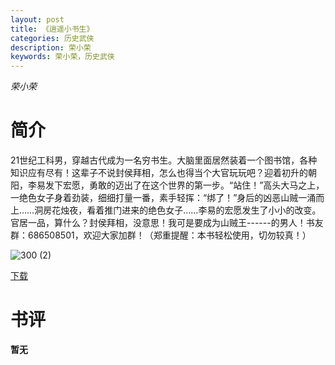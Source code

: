 ```yaml
---
layout: post
title: 《逍遥小书生》
categories: 历史武侠
description: 荣小荣
keywords: 荣小荣，历史武侠
---
```

*荣小荣*

# 简介

21世纪工科男，穿越古代成为一名穷书生。大脑里面居然装着一个图书馆，各种知识应有尽有！这辈子不说封侯拜相，怎么也得当个大官玩玩吧？迎着初升的朝阳，李易发下宏愿，勇敢的迈出了在这个世界的第一步。“站住！”高头大马之上，一绝色女子身着劲装，细细打量一番，素手轻挥：“绑了！”身后的凶恶山贼一涌而上……洞房花烛夜，看着推门进来的绝色女子……李易的宏愿发生了小小的改变。官居一品，算什么？封侯拜相，没意思！我可是要成为山贼王------的男人！书友群：686508501，欢迎大家加群！（郑重提醒：本书轻松使用，切勿较真！）

![300 (2)](http://tva4.sinaimg.cn/large/008dGP0Fgy1gtw9uk0js0j308c0b4t9o.jpg)

[下载](https://link.jscdn.cn/1drv/aHR0cHM6Ly8xZHJ2Lm1zL3QvcyFBaGU2R2dNWmVFb2poRFJFQW5MQk9rX0h6bWFQP2U9OGhOTllT.txt)
# 书评
**暂无**